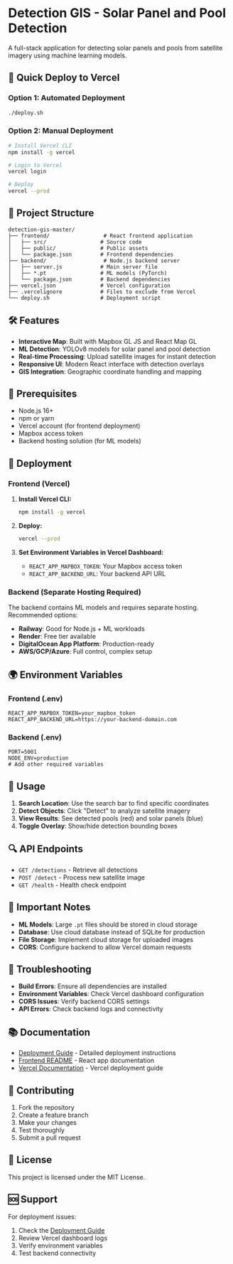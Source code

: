 # Detection GIS - Solar Panel and Pool Detection

A full-stack application for detecting solar panels and pools from satellite imagery using machine learning models.

## 🚀 Quick Deploy to Vercel

### Option 1: Automated Deployment
```bash
./deploy.sh
```

### Option 2: Manual Deployment
```bash
# Install Vercel CLI
npm install -g vercel

# Login to Vercel
vercel login

# Deploy
vercel --prod
```

## 📁 Project Structure

```
detection-gis-master/
├── frontend/                 # React frontend application
│   ├── src/                 # Source code
│   ├── public/              # Public assets
│   └── package.json         # Frontend dependencies
├── backend/                  # Node.js backend server
│   ├── server.js            # Main server file
│   ├── *.pt                 # ML models (PyTorch)
│   └── package.json         # Backend dependencies
├── vercel.json              # Vercel configuration
├── .vercelignore            # Files to exclude from Vercel
└── deploy.sh                # Deployment script
```

## 🛠️ Features

- **Interactive Map**: Built with Mapbox GL JS and React Map GL
- **ML Detection**: YOLOv8 models for solar panel and pool detection
- **Real-time Processing**: Upload satellite images for instant detection
- **Responsive UI**: Modern React interface with detection overlays
- **GIS Integration**: Geographic coordinate handling and mapping

## 🔧 Prerequisites

- Node.js 16+ 
- npm or yarn
- Vercel account (for frontend deployment)
- Mapbox access token
- Backend hosting solution (for ML models)

## 🚀 Deployment

### Frontend (Vercel)

1. **Install Vercel CLI:**
   ```bash
   npm install -g vercel
   ```

2. **Deploy:**
   ```bash
   vercel --prod
   ```

3. **Set Environment Variables in Vercel Dashboard:**
   - `REACT_APP_MAPBOX_TOKEN`: Your Mapbox access token
   - `REACT_APP_BACKEND_URL`: Your backend API URL

### Backend (Separate Hosting Required)

The backend contains ML models and requires separate hosting. Recommended options:

- **Railway**: Good for Node.js + ML workloads
- **Render**: Free tier available
- **DigitalOcean App Platform**: Production-ready
- **AWS/GCP/Azure**: Full control, complex setup

## 🌍 Environment Variables

### Frontend (.env)
```env
REACT_APP_MAPBOX_TOKEN=your_mapbox_token
REACT_APP_BACKEND_URL=https://your-backend-domain.com
```

### Backend (.env)
```env
PORT=5001
NODE_ENV=production
# Add other required variables
```

## 📱 Usage

1. **Search Location**: Use the search bar to find specific coordinates
2. **Detect Objects**: Click "Detect" to analyze satellite imagery
3. **View Results**: See detected pools (red) and solar panels (blue)
4. **Toggle Overlay**: Show/hide detection bounding boxes

## 🔍 API Endpoints

- `GET /detections` - Retrieve all detections
- `POST /detect` - Process new satellite image
- `GET /health` - Health check endpoint

## 🚨 Important Notes

- **ML Models**: Large `.pt` files should be stored in cloud storage
- **Database**: Use cloud database instead of SQLite for production
- **File Storage**: Implement cloud storage for uploaded images
- **CORS**: Configure backend to allow Vercel domain requests

## 🐛 Troubleshooting

- **Build Errors**: Ensure all dependencies are installed
- **Environment Variables**: Check Vercel dashboard configuration
- **CORS Issues**: Verify backend CORS settings
- **API Errors**: Check backend logs and connectivity

## 📚 Documentation

- [Deployment Guide](./DEPLOYMENT.md) - Detailed deployment instructions
- [Frontend README](./frontend/README.md) - React app documentation
- [Vercel Documentation](https://vercel.com/docs) - Vercel deployment guide

## 🤝 Contributing

1. Fork the repository
2. Create a feature branch
3. Make your changes
4. Test thoroughly
5. Submit a pull request

## 📄 License

This project is licensed under the MIT License.

## 🆘 Support

For deployment issues:
1. Check the [Deployment Guide](./DEPLOYMENT.md)
2. Review Vercel dashboard logs
3. Verify environment variables
4. Test backend connectivity 